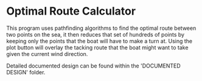 # Optimal Route Calculator
This program uses pathfinding algorithms to find the optimal route between two points on the sea, it then reduces that set of hundreds of points by keeping only the points that the boat will have to make a turn at. Using the plot button will overlay the tacking route that the boat might want to take given the current wind direction.

Detailed documented design can be found within the 'DOCUMENTED DESIGN' folder.
